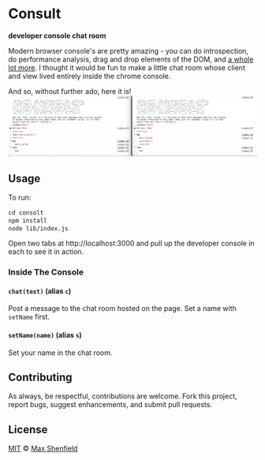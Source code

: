 # Consult
__developer console chat room__

Modern browser console's are pretty amazing - you can do introspection, do performance analysis, drag and drop elements of the DOM, and [a whole lot more](https://developer.chrome.com/devtools/docs/console). I thought it would be fun to make a little chat room whose client and view lived entirely inside the chrome console.

And so, without further ado, here it is!
![screenshot of console chat room](consult.png)


## Usage
To run:

```
cd consolt
npm install
node lib/index.js
```

Open two tabs at http://localhost:3000 and pull up the developer console in each to see it in action.

### Inside The Console
#### `chat(text)` (alias `c`)
Post a message to the chat room hosted on the page. Set a name with `setName` first.

#### `setName(name)` (alias `s`)
Set your name in the chat room.

## Contributing
As always, be respectful, contributions are welcome. Fork this project, report bugs, suggest enhancements, and submit pull requests.

## License
[MIT](https://opensource.org/licenses/MIT) © [Max Shenfield](https://github.com/mshenfield)
